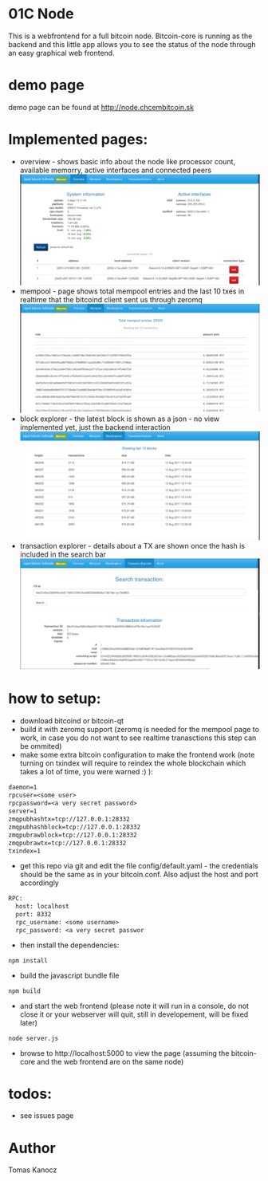 # 01C Node

This is a webfrontend for a full bitcoin node. Bitcoin-core is running as the backend and this little app allows you to see the status of the node through an easy graphical web frontend. 

# demo page
demo page can be found at http://node.chcembitcoin.sk

# Implemented pages:
- overview - shows basic info about the node like processor count, available memorry, active interfaces and connected peers
![overview screenshot](doc/img/overview.png "Overview")
- mempool - page shows total mempool entries and the last 10 txes in realtime that the bitcoind client sent us through zeromq 
![mempool screenshot](doc/img/mempool.png "Mempool")
- block explorer - the latest block is shown as a json - no view implemented yet, just the backend interaction 
![blockexplorer screenshot](doc/img/blockexplorer.png "Blockexplorer")
- transaction explorer - details about a TX are shown once the hash is included in the search bar
![transactionexplorer screenshot](doc/img/txexplorer.png "Transactionexplorer")

# how to setup:
- download bitcoind or bitcoin-qt
- build it with zeromq support (zeromq is needed for the mempool page to work, in case you do not want to see realtime tranasctions this step can be ommited)
- make some extra bitcoin configuration to make the frontend work (note turning on txindex will require to reindex the whole blockchain which takes a lot of time, you were warned :) ):
```
daemon=1
rpcuser=<some user>
rpcpassword=<a very secret password>
server=1
zmqpubhashtx=tcp://127.0.0.1:28332
zmqpubhashblock=tcp://127.0.0.1:28332
zmqpubrawblock=tcp://127.0.0.1:28332
zmqpubrawtx=tcp://127.0.0.1:28332
txindex=1
```
- get this repo via git and edit the file config/default.yaml - the credentials should be the same as in your bitcoin.conf. Also adjust the host and port accordingly
```
RPC:
  host: localhost
  port: 8332
  rpc_username: <some username>
  rpc_password: <a very secret passwor
```
- then install the dependencies:
```
npm install
```
- build the javascript bundle file
```
npm build
```
- and start the web frontend (please note it will run in a console, do not close it or your webserver will quit, still in developement, will be fixed later)
```
node server.js
```
- browse to http://localhost:5000 to view the page (assuming the bitcoin-core and the web frontend are on the same node)

# todos:
- see issues page


# Author
Tomas Kanocz
